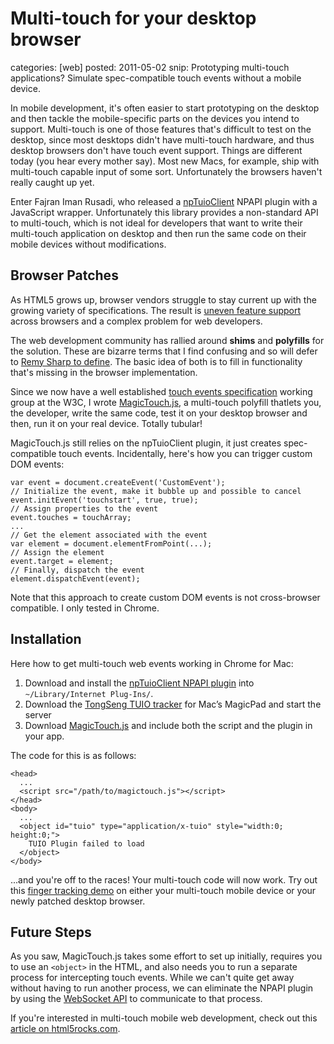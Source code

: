 Multi-touch for your desktop browser
====================================
categories: [web]
posted: 2011-05-02
snip: Prototyping multi-touch applications? Simulate spec-compatible touch events
  without a mobile device.




In mobile development, it's often easier to start prototyping on the desktop
and then tackle the mobile-specific parts on the devices you intend to support.
Multi-touch is one of those features that's difficult to test on the desktop, since
most desktops didn't have multi-touch hardware, and thus desktop browsers don't
have touch event support. Things are different today (you hear every mother say). 
Most new Macs, for example, ship with multi-touch capable input of some sort.
Unfortunately the browsers haven't really caught up yet.

Enter Fajran Iman Rusadi, who released a [npTuioClient][] NPAPI plugin with a
JavaScript wrapper. Unfortunately this library provides a non-standard API to
multi-touch, which is not ideal for developers that want to write their
multi-touch application on desktop and then run the same code on their mobile
devices without modifications.

## Browser Patches

As HTML5 grows up, browser vendors struggle to stay current up with the growing
variety of specifications. The result is [uneven feature support][] across
browsers and a complex problem for web developers.

The web development community has rallied around **shims** and **polyfills**
for the solution. These are bizarre terms that I find confusing and so will
defer to [Remy Sharp to define][]. The basic idea of both is to fill in
functionality that's missing in the browser implementation.

Since we now have a well established [touch events specification][] working
group at the W3C, I wrote [MagicTouch.js][], a multi-touch polyfill thatlets
you, the developer, write the same code, test it on your desktop browser and
then, run it on your real device. Totally tubular!

MagicTouch.js still relies on the npTuioClient plugin, it just creates
spec-compatible touch events. Incidentally, here's how you can trigger custom
DOM events:

    var event = document.createEvent('CustomEvent');
    // Initialize the event, make it bubble up and possible to cancel
    event.initEvent('touchstart', true, true);
    // Assign properties to the event
    event.touches = touchArray;
    ...
    // Get the element associated with the event
    var element = document.elementFromPoint(...);
    // Assign the element
    event.target = element;
    // Finally, dispatch the event
    element.dispatchEvent(event);

Note that this approach to create custom DOM events is not cross-browser
compatible. I only tested in Chrome.

## Installation

Here how to get multi-touch web events working in Chrome for Mac:

1. Download and install the [npTuioClient NPAPI plugin][]
into `~/Library/Internet Plug-Ins/`.
2. Download the [TongSeng TUIO tracker][] for Mac’s MagicPad and start the
server
3. Download [MagicTouch.js][] and include both the script and the plugin in your
app.

The code for this is as follows:

    <head>
      ...
      <script src="/path/to/magictouch.js"></script>
    </head>
    <body>
      ...
      <object id="tuio" type="application/x-tuio" style="width:0; height:0;">
        TUIO Plugin failed to load
      </object>
    </body>

...and you're off to the races! Your multi-touch code will now work. Try out
this [finger tracking demo][] on either your multi-touch mobile device or your
newly patched desktop browser.

## Future Steps

As you saw, MagicTouch.js takes some effort to set up initially, requires
you to use an `<object>` in the HTML, and also needs you to run a separate
process for intercepting touch events. While we can't quite get away without
having to run another process, we can eliminate the NPAPI plugin by using the
[WebSocket API][] to communicate to that process.

If you're interested in multi-touch mobile web development, check out this
[article on html5rocks.com][].

[compatibility tables]: http://caniuse.com/
[bizarre terms]: http://remysharp.com/2010/10/08/what-is-a-polyfill/
[touch events specification]: https://dvcs.w3.org/hg/webevents/raw-file/tip/touchevents.html
[uneven feature support]: http://caniuse.com/
[finger tracking demo]: https://github.com/borismus/MagicTouch/blob/master/samples/tracker.html
[WebSocket API]: http://dev.w3.org/html5/websockets/
[Remy Sharp to define]: http://remysharp.com/2010/10/08/what-is-a-polyfill/
[MagicTouch.js]: https://github.com/borismus/MagicTouch
[npTuioClient]: https://github.com/fajran/npTuioClient
[article on html5rocks.com]: http://www.html5rocks.com/mobile/touch.html
[npTuioClient NPAPI plugin]: https://github.com/fajran/npTuioClient#readme
[TongSeng TUIO tracker]: https://github.com/fajran/tongseng/downloads


